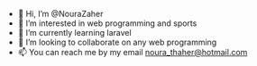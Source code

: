 - 👋 Hi, I’m @NouraZaher
- 👀 I’m interested in web programming and sports
- 🌱 I’m currently learning laravel
- 💞️ I’m looking to collaborate on any web programming
- 📫 You can reach me by my email noura_thaher@hotmail.com

<!---
NouraZaher/NouraZaher is a ✨ special ✨ repository because its `README.md` (this file) appears on your GitHub profile.
You can click the Preview link to take a look at your changes.
--->

